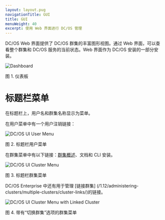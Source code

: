 ```yaml
---
layout: layout.pug
navigationTitle: GUI
title: GUI
menuWeight: 40
excerpt: 使用 Web 界面进行 DC/OS 管理
---
```


DC/OS Web 界面提供了 DC/OS 群集的丰富图形视图。通过 Web 界面，可以查看整个群集和 DC/OS 服务的当前状态。Web 界面作为 DC/OS 安装的一部分安装。

![Dashboard](/mesosphere/dcos/1.12/img/dashboard-ee-1-12.png)

图 1. 仪表板

# 标题栏菜单

在标题栏上，用户名和群集名称显示为菜单。

在用户菜单中有一个用户注销链接：

![DC/OS UI User Menu](/mesosphere/dcos/1.12/img/header-bar-user-dropdown-1-12.png)

图 2. 标题栏用户菜单

在群集菜单中有以下链接：[群集概述](/mesosphere/dcos/1.12/gui/cluster/)、文档和 CLI 安装。

![DC/OS UI Cluster Menu](/mesosphere/dcos/1.12/img/header-bar-cluster-dropdown-1-12.png)

图 3. 标题栏群集菜单

DC/OS Enterprise 中还有用于管理 [链接群集] (/1.12/administering-clusters/multiple-clusters/cluster-links/)的链接。

![DC/OS UI Cluster Menu with Linked Cluster](/mesosphere/dcos/1.12/img/switch-cluster-1-12.png)

图 4. 带有“切换群集”选项的群集菜单
